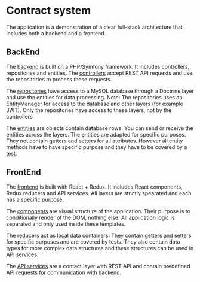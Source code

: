 # Contract system

The application is a demonstration of a clear full-stack architecture that includes both a backend and a frontend.

## BackEnd

The [backend](backend) is built on a PHP/Symfony framework. It includes controllers, repositories and entities. The [controllers](backend/src/Controller) accept REST API requests and use the repositories to process these requests.

The [repositories](backend/src/Repository) have access to a MySQL database through a Doctrine layer and use the entities for data processing. Note: The repositories
uses an EntityManager for access to the database and other layers (for example JWT). Only the repositories have access to these layers, not by the controllers.

The [entities](backend/src/Entity) are objects contain database rows. You can send or receive the entities across the layers. The entities are adapted for specific purposes. They not contain getters and setters for all attributes. However all entity methods have to have specific purpose and they have to be covered by a [test](backend/tests/Entity).

## FrontEnd

The [frontend](frontend) is built with React + Redux. It includes React components, Redux reducers and API services. All layers are strictly spearated and each has a specific purpose.

The [components](frontend/src/components) are visual structure of the application. Their purpose is to conditionally render of the DOM, nothing else. All application logic is separated and only used inside these templates.

The [reducers](frontend/src/store) act as local data containers. They contain getters and setters for specific purposes and are covered by tests. They also contain data types for more complex data structures and these structures can be used in API services.

The [API services](frontend/src/services/api) are a contact layer with REST API and contain predefined API requests for communication with backend.